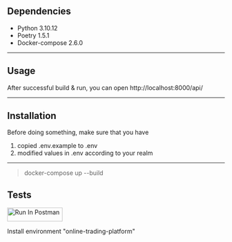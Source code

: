 ## Dependencies

* Python 3.10.12
* Poetry 1.5.1
* Docker-compose 2.6.0

---


## Usage

After successful build & run, you can open http://localhost:8000/api/

---

## Installation

Before doing something, make sure that you have

1. copied .env.example to .env
2. modified values in .env according to your realm

---

> docker-compose up --build


## Tests

[<img src="https://run.pstmn.io/button.svg" alt="Run In Postman" style="width: 128px; height: 32px;">](https://app.getpostman.com/run-collection/25434486-d8a9a4c9-c30d-4a9a-82b4-9bbc0d105f18?action=collection%2Ffork&source=rip_markdown&collection-url=entityId%3D25434486-d8a9a4c9-c30d-4a9a-82b4-9bbc0d105f18%26entityType%3Dcollection%26workspaceId%3D25bf1c5c-460a-46d5-8573-be88f8617905#?env%5Bonline-trading%5D=W3sia2V5IjoidG9rZW4iLCJ2YWx1ZSI6IiIsImVuYWJsZWQiOnRydWUsInR5cGUiOiJkZWZhdWx0Iiwic2Vzc2lvblZhbHVlIjoiYTUzN2E4NTVjNTBhMTRlMmYxZGVkY2JjZTFhZGVkYTFkMmVmMDc5NCIsInNlc3Npb25JbmRleCI6MH0seyJrZXkiOiJtZXJjaGFudF9pZCIsInZhbHVlIjoiIiwiZW5hYmxlZCI6dHJ1ZSwidHlwZSI6ImRlZmF1bHQiLCJzZXNzaW9uVmFsdWUiOiIzMCIsInNlc3Npb25JbmRleCI6MX0seyJrZXkiOiJwcm9kdWN0X2lkIiwidmFsdWUiOiIiLCJlbmFibGVkIjp0cnVlLCJ0eXBlIjoiYW55Iiwic2Vzc2lvblZhbHVlIjoiOSIsInNlc3Npb25JbmRleCI6Mn1d)

Install environment "online-trading-platform"